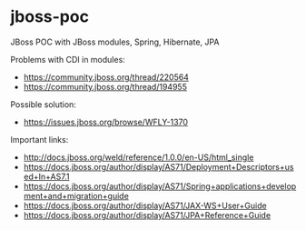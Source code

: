 jboss-poc
=========

JBoss POC with JBoss modules, Spring, Hibernate, JPA

Problems with CDI in modules:

* https://community.jboss.org/thread/220564
* https://community.jboss.org/thread/194955

Possible solution:

* https://issues.jboss.org/browse/WFLY-1370

Important links:

* http://docs.jboss.org/weld/reference/1.0.0/en-US/html_single
* https://docs.jboss.org/author/display/AS71/Deployment+Descriptors+used+In+AS7.1
* https://docs.jboss.org/author/display/AS71/Spring+applications+development+and+migration+guide
* https://docs.jboss.org/author/display/AS71/JAX-WS+User+Guide
* https://docs.jboss.org/author/display/AS71/JPA+Reference+Guide
